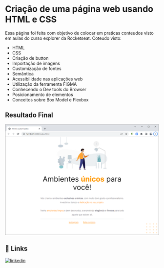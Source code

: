 # Criação de uma página web usando HTML e CSS

Essa página foi feita com objetivo de colocar em praticas conteudos visto em aulas do curso explorer da Rocketseat.
Coteudo visto:
- HTML
- CSS
- Criação de button
- Importação de imagens
- Customização de fontes
- Semântica
- Acessibilidade nas aplicações web
- Utilização da ferramenta FIGMA
- Conhecendo o Dev tools do Browser
- Posicionamento de elementos
- Conceitos sobre Box Model e Flexbox

## Resultado Final

<p> 
    <img src="imagens/ResultadoFinal.png">
</p>

## 🔗 Links
[![linkedin](https://img.shields.io/badge/linkedin-0A66C2?style=for-the-badge&logo=linkedin&logoColor=white)](https://www.linkedin.com/in/weslei-melo-33552b82/)
